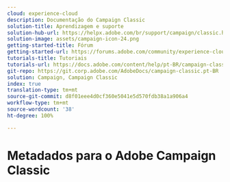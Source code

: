 ```yaml
---
cloud: experience-cloud
description: Documentação do Campaign Classic
solution-title: Aprendizagem e suporte
solution-hub-url: https://helpx.adobe.com/br/support/campaign/classic.html
solution-image: assets/campaign-icon-24.png
getting-started-title: Fórum
getting-started-url: https://forums.adobe.com/community/experience-cloud/marketing-cloud/campaign/classic
tutorials-title: Tutoriais
tutorials-url: https://docs.adobe.com/content/help/pt-BR/campaign-classic-learn/tutorials/overview.html
git-repo: https://git.corp.adobe.com/AdobeDocs/campaign-classic.pt-BR
solution: Campaign, Campaign Classic
index: true
translation-type: tm+mt
source-git-commit: d8f01eee4d0cf360e5041e5d570fdb38a1a906a4
workflow-type: tm+mt
source-wordcount: '38'
ht-degree: 100%

---
```



# Metadados para o Adobe Campaign Classic
